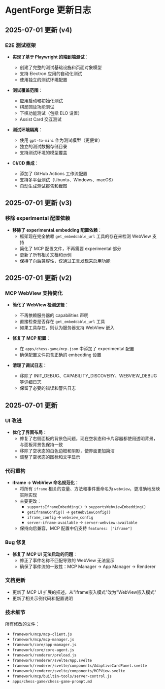 # AgentForge 更新日志

## 2025-07-01 更新 (v4)

### E2E 测试框架
- **实现了基于 Playwright 的端到端测试**：
  - 创建了完整的测试基础设施和页面对象模型
  - 支持 Electron 应用的自动化测试
  - 使用独立的测试环境配置
  
- **测试覆盖范围**：
  - 应用启动和初始化测试
  - 棋局回放功能测试
  - 下棋功能测试（包括 ELO 设置）
  - Assist Card 交互测试
  
- **测试环境隔离**：
  - 使用 `gpt-4o-mini` 作为测试模型（更便宜）
  - 独立的测试数据存储目录
  - 支持测试环境的模型覆盖
  
- **CI/CD 集成**：
  - 添加了 GitHub Actions 工作流配置
  - 支持多平台测试（Ubuntu、Windows、macOS）
  - 自动生成测试报告和截图

## 2025-07-01 更新 (v3)

### 移除 experimental 配置依赖
- **移除了 experimental.embedding 配置依赖**：
  - 框架现在完全依赖 `get_embeddable_url` 工具的存在来检测 WebView 支持
  - 简化了 MCP 配置文件，不再需要 experimental 部分
  - 更新了所有相关文档和示例
  - 保持了向后兼容性，仅通过工具发现来启用功能

## 2025-07-01 更新 (v2)

### MCP WebView 支持简化
- **简化了 WebView 检测逻辑**：
  - 不再依赖服务器的 capabilities 声明
  - 直接检查是否存在 `get_embeddable_url` 工具
  - 如果工具存在，则认为服务器支持 WebView 嵌入
  
- **修复了 MCP 配置**：
  - 在 `apps/chess-game/mcp.json` 中添加了 experimental 配置
  - 确保配置文件包含正确的 embedding 设置
  
- **清理了调试日志**：
  - 移除了 INIT_DEBUG、CAPABILITY_DISCOVERY、WEBVIEW_DEBUG 等详细日志
  - 保留了必要的错误和警告日志

## 2025-07-01 更新

### UI 改进
- **优化了界面布局**：
  - 修复了右侧面板的背景色问题，现在空状态和卡片容器都使用透明背景，与面板背景色保持一致
  - 移除了空状态的白色边框和阴影，使界面更加简洁
  - 调整了空状态的图标和文字显示

### 代码重构
- **iframe → WebView 命名规范化**：
  - 将所有 `iframe` 相关的变量、方法和事件重命名为 `webview`，更准确地反映实际实现
  - 主要更改：
    - `supportsIframeEmbedding()` → `supportsWebviewEmbedding()`
    - `getIframeConfig()` → `getWebviewConfig()` 
    - `iframe_config` → `webview_config`
    - `server-iframe-available` → `server-webview-available`
  - 保持向后兼容，MCP 配置中仍支持 `features: ["iframe"]`

### Bug 修复
- **修复了 MCP UI 无法启动的问题**：
  - 修正了事件名称不匹配导致的 WebView 无法显示
  - 确保了事件流的一致性：MCP Manager → App Manager → Renderer

### 文档更新
- 更新了 MCP UI 扩展的描述，从"iframe嵌入模式"改为"WebView嵌入模式"
- 更新了相关示例代码和配置说明

### 技术细节
所有修改的文件：
- `framework/mcp/mcp-client.js`
- `framework/mcp/mcp-manager.js`
- `framework/core/app-manager.js`
- `framework/core/core-agent.js`
- `framework/renderer/preload.js`
- `framework/renderer/svelte/App.svelte`
- `framework/renderer/svelte/components/AdaptiveCardPanel.svelte`
- `framework/renderer/svelte/components/MCPView.svelte`
- `framework/mcp/builtin-tools/server-control.js`
- `apps/chess-game/chess-game-prompt.md`